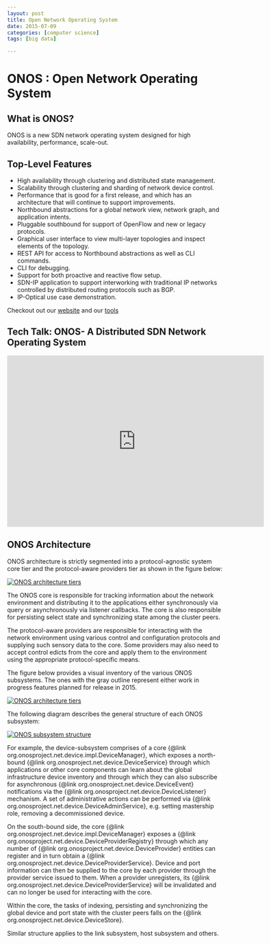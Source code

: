 ```yaml
---
layout: post
title: Open Network Operating System
date: 2015-07-09
categories: [computer science]
tags: [big data]

---
```



ONOS : Open Network Operating System
====================================

## What is ONOS?
ONOS is a new SDN network operating system designed for high availability,
performance, scale-out.

## Top-Level Features

* High availability through clustering and distributed state management.
* Scalability through clustering and sharding of network device control.
* Performance that is good for a first release, and which has an architecture
  that will continue to support improvements.
* Northbound abstractions for a global network view, network graph, and
  application intents.
* Pluggable southbound for support of OpenFlow and new or legacy protocols.
* Graphical user interface to view multi-layer topologies and inspect elements
  of the topology.
* REST API for access to Northbound abstractions as well as CLI commands.
* CLI for debugging.
* Support for both proactive and reactive flow setup.
* SDN-IP application to support interworking with traditional IP networks
  controlled by distributed routing protocols such as BGP.
* IP-Optical use case demonstration.

Checkout out our [website](http://www.onosproject.org) and our
[tools](http://www.onosproject.org/software/#tools)

## Tech Talk: ONOS- A Distributed SDN Network Operating System

<iframe width="600" height="400" src="https://www.youtube.com/embed/cTHVwZ9FzN4" frameborder="0" allowfullscreen></iframe>

## ONOS Architecture

ONOS architecture is strictly segmented into a protocol-agnostic system core tier and the protocol-aware providers tier as shown in the figure below:

[![ONOS architecture tiers](http://sungsoo.github.com/images/onos-tiers.png)](http://sungsoo.github.com/images/onos-tiers.png)

The ONOS core is responsible for tracking information about the network environment and distributing it to the applications either synchronously via query or asynchronously via listener callbacks. The core is also responsible for persisting select state and synchronizing state among the cluster peers.

The protocol-aware providers are responsible for interacting with the network environment using various control and configuration protocols and supplying such sensory data to the core. Some providers may also need to accept control edicts from the core and apply them to the environment using the appropriate protocol-specific means.

The figure below provides a visual inventory of the various ONOS subsystems. The ones with the gray outline represent either work in progress features planned for release in 2015.


[![ONOS architecture tiers](http://sungsoo.github.com/images/onos-subsystems.png)](http://sungsoo.github.com/images/onos-subsystems.png)

The following diagram describes the general structure of each ONOS subsystem: 

[![ONOS subsystem structure](http://sungsoo.github.com/images/onos-subsystem.png)](http://sungsoo.github.com/images/onos-subsystem.png)

For example, the device-subsystem comprises of a core {@link org.onosproject.net.device.impl.DeviceManager}, which exposes a north-bound {@link org.onosproject.net.device.DeviceService} through which applications or other core components can learn about the global infrastructure device inventory and through which they can also subscribe for asynchronous {@link org.onosproject.net.device.DeviceEvent} notifications via the {@link org.onosproject.net.device.DeviceListener} mechanism. A set of administrative actions can be performed via {@link org.onosproject.net.device.DeviceAdminService}, e.g. setting mastership role, removing a decommissioned device.

On the south-bound side, the core {@link org.onosproject.net.device.impl.DeviceManager} exposes a {@link org.onosproject.net.device.DeviceProviderRegistry} through which any number of {@link org.onosproject.net.device.DeviceProvider} entities can register and in turn obtain a {@link org.onosproject.net.device.DeviceProviderService}. Device and port information can then be supplied to the core by each provider through the provider service issued to them. When a provider unregisters, its {@link org.onosproject.net.device.DeviceProviderService} will be invalidated and can no longer be used for interacting with the core.

Within the core, the tasks of indexing, persisting and synchronizing the global device and port state with the cluster peers falls on the {@link org.onosproject.net.device.DeviceStore}.

Similar structure applies to the link subsystem, host subsystem and others.